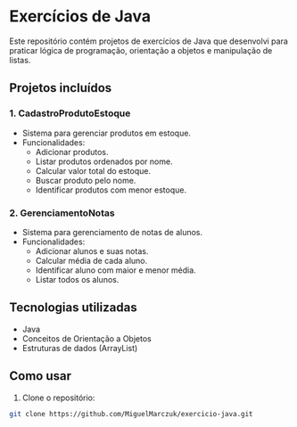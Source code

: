 # Exercícios de Java

Este repositório contém projetos de exercícios de Java que desenvolvi para praticar lógica de programação, orientação a objetos e manipulação de listas.  

## Projetos incluídos

### 1. CadastroProdutoEstoque
- Sistema para gerenciar produtos em estoque.
- Funcionalidades:
  - Adicionar produtos.
  - Listar produtos ordenados por nome.
  - Calcular valor total do estoque.
  - Buscar produto pelo nome.
  - Identificar produtos com menor estoque.

### 2. GerenciamentoNotas
- Sistema para gerenciamento de notas de alunos.
- Funcionalidades:
  - Adicionar alunos e suas notas.
  - Calcular média de cada aluno.
  - Identificar aluno com maior e menor média.
  - Listar todos os alunos.

## Tecnologias utilizadas
- Java
- Conceitos de Orientação a Objetos
- Estruturas de dados (ArrayList)

## Como usar
1. Clone o repositório:
```bash
git clone https://github.com/MiguelMarczuk/exercicio-java.git

